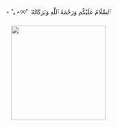 ###
<p align="center">⋆ ˚｡⋆୨୧˚ ݁ ٱلسَّلَامُ عَلَيْكُم وَرَحْمَةُ ٱللَّٰهِ وَبَرَكَاتُهُ‎</p>

###
<div align="center">
  <img height="220" width="220" src="https://github.com/sa1l1/sa1l1/assets/87875257/e36f09b3-753e-470f-9619-3d95145e08e2"  />
</div>

###

